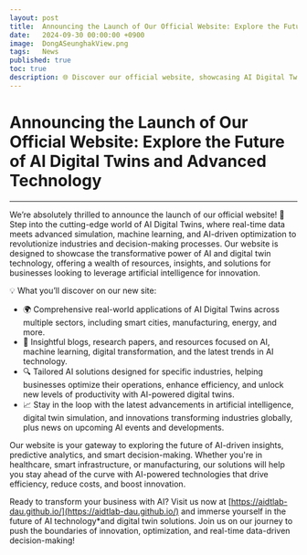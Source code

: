 ```yaml
---
layout: post
title:  Announcing the Launch of Our Official Website: Explore the Future of AI Digital Twins and Advanced Technology
date:   2024-09-30 00:00:00 +0900
image:  DongASeunghakView.png
tags:   News
published: true
toc: true
description: 🌐 Discover our official website, showcasing AI Digital Twins and their transformative impact on industries. Explore resources, solutions, and the latest in AI technology!
---
```


# Announcing the Launch of Our Official Website: Explore the Future of AI Digital Twins and Advanced Technology

***

We’re absolutely thrilled to announce the launch of our official website! 🎉 Step into the cutting-edge world of AI Digital Twins, where real-time data meets advanced simulation, machine learning, and AI-driven optimization to revolutionize industries and decision-making processes. Our website is designed to showcase the transformative power of AI and digital twin technology, offering a wealth of resources, insights, and solutions for businesses looking to leverage artificial intelligence for innovation.

💡 What you’ll discover on our new site:
- 🌍 Comprehensive real-world applications of AI Digital Twins across multiple sectors, including smart cities, manufacturing, energy, and more.
- 🧠 Insightful blogs, research papers, and resources focused on AI, machine learning, digital transformation, and the latest trends in AI technology.
- 🔍 Tailored AI solutions designed for specific industries, helping businesses optimize their operations, enhance efficiency, and unlock new levels of productivity with AI-powered digital twins.
- 📈 Stay in the loop with the latest advancements in artificial intelligence, digital twin simulation, and innovations transforming industries globally, plus news on upcoming AI events and developments.

Our website is your gateway to exploring the future of AI-driven insights, predictive analytics, and smart decision-making. Whether you're in healthcare, smart infrastructure, or manufacturing, our solutions will help you stay ahead of the curve with AI-powered technologies that drive efficiency, reduce costs, and boost innovation.

Ready to transform your business with AI? Visit us now at [https://aidtlab-dau.github.io/](https://aidtlab-dau.github.io/) and immerse yourself in the future of AI technology*and digital twin solutions. Join us on our journey to push the boundaries of innovation, optimization, and real-time data-driven decision-making!
